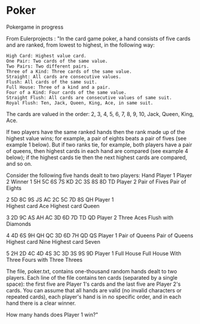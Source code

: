 # Poker
Pokergame in progress

From Eulerprojects :
"In the card game poker, a hand consists of five cards and are ranked, from lowest to highest, in the following way:

    High Card: Highest value card.
    One Pair: Two cards of the same value.
    Two Pairs: Two different pairs.
    Three of a Kind: Three cards of the same value.
    Straight: All cards are consecutive values.
    Flush: All cards of the same suit.
    Full House: Three of a kind and a pair.
    Four of a Kind: Four cards of the same value.
    Straight Flush: All cards are consecutive values of same suit.
    Royal Flush: Ten, Jack, Queen, King, Ace, in same suit.

The cards are valued in the order:
2, 3, 4, 5, 6, 7, 8, 9, 10, Jack, Queen, King, Ace.

If two players have the same ranked hands then the rank made up of the highest value wins; for example, a pair of eights beats a pair of fives (see example 1 below). But if two ranks tie, for example, both players have a pair of queens, then highest cards in each hand are compared (see example 4 below); if the highest cards tie then the next highest cards are compared, and so on.

Consider the following five hands dealt to two players:
Hand	 	Player 1	 	      Player 2	 	          Winner
1	 	    5H 5C 6S 7S KD 	  2C 3S 8S 8D TD        Player 2
        Pair of Fives     Pair of Eights

2	 	    5D 8C 9S JS AC	 	2C 5C 7D 8S QH        Player 1	
        Highest card Ace  Highest card Queen
    	 	     	
3	 	    2D 9C AS AH AC    3D 6D 7D TD QD        Player 2
        Three Aces        Flush with Diamonds
	 
4	 	    4D 6S 9H QH QC    3D 6D 7H QD QS        Player 1
        Pair of Queens    Pair of Queens
        Highest card Nine Highest card Seven

5	 	    2H 2D 4C 4D 4S    3C 3D 3S 9S 9D        Player 1
        Full House        Full House
        With Three Fours  with Three Threes

The file, poker.txt, contains one-thousand random hands dealt to two players. Each line of the file contains ten cards (separated by a single space): the first five are Player 1's cards and the last five are Player 2's cards. You can assume that all hands are valid (no invalid characters or repeated cards), each player's hand is in no specific order, and in each hand there is a clear winner.

How many hands does Player 1 win?"
